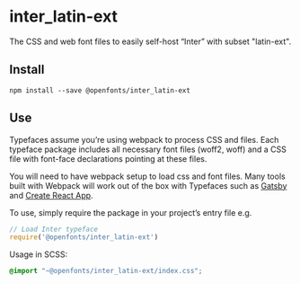
# inter_latin-ext

The CSS and web font files to easily self-host “Inter” with subset "latin-ext".

## Install

`npm install --save @openfonts/inter_latin-ext`

## Use

Typefaces assume you’re using webpack to process CSS and files. Each typeface
package includes all necessary font files (woff2, woff) and a CSS file with
font-face declarations pointing at these files.

You will need to have webpack setup to load css and font files. Many tools built
with Webpack will work out of the box with Typefaces such as [Gatsby](https://github.com/gatsbyjs/gatsby)
and [Create React App](https://github.com/facebookincubator/create-react-app).

To use, simply require the package in your project’s entry file e.g.

```javascript
// Load Inter typeface
require('@openfonts/inter_latin-ext')
```

Usage in SCSS:
```scss
@import "~@openfonts/inter_latin-ext/index.css";
```

